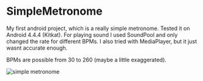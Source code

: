 # SimpleMetronome

My first android project, which is a really simple metronome. Tested it on Android 4.4.4 (Kitkat).
For playing sound I used SoundPool and only changed the rate for different BPMs. I also tried with MediaPlayer, but it just wasnt accurate enough.

BPMs are possible from 30 to 260 (maybe a little exaggerated).

![simple metronome](http://shrani.si/f/1q/2R/uCL8Edx/screenshot2016-09-25-10-.png)
